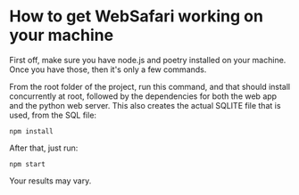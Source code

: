 # How to get WebSafari working on your machine

First off, make sure you have node.js and poetry installed on your machine.  Once you have those, then it's only a few commands.

From the root folder of the project, run this command, and that should install concurrently at root, followed by the dependencies for both the web app and the python web server.  This also creates the actual SQLITE file that is used, from the SQL file:
```
npm install
```

After that, just run:
```
npm start
```

Your results may vary.